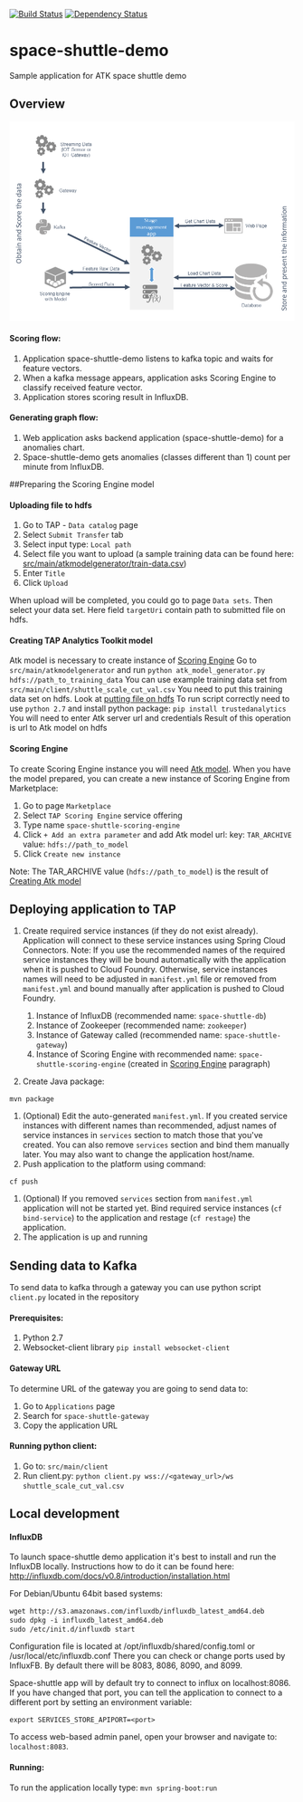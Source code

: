 [![Build Status](https://travis-ci.org/trustedanalytics/space-shuttle-demo.svg)](https://travis-ci.org/trustedanalytics/space-shuttle-demo)
[![Dependency Status](https://www.versioneye.com/user/projects/5723704eba37ce00464e061c/badge.svg?style=flat)](https://www.versioneye.com/user/projects/5723704eba37ce00464e061c)

# space-shuttle-demo
Sample application for ATK space shuttle demo

## Overview
![](wikiimages/space_shuttle_demo.png)

#### Scoring flow:
1. Application space-shuttle-demo listens to kafka topic and waits for feature vectors.
2. When a kafka message appears, application asks Scoring Engine to classify received feature vector.
3. Application stores scoring result in InfluxDB.

#### Generating graph flow:
1. Web application asks backend application (space-shuttle-demo) for a anomalies chart.
2. Space-shuttle-demo gets anomalies (classes different than 1) count per minute from InfluxDB.

##Preparing the Scoring Engine model

#### Uploading file to hdfs
1. Go to TAP - `Data catalog` page
1. Select `Submit Transfer` tab
1. Select input type: `Local path`
1. Select file you want to upload (a sample training data can be found here: [src/main/atkmodelgenerator/train-data.csv](src/main/atkmodelgenerator/train-data.csv))
1. Enter `Title`
1. Click `Upload` 

When upload will be completed, you could go to page `Data sets`.
Then select your data set.
Here field `targetUri` contain path to submitted file on hdfs.

#### Creating TAP Analytics Toolkit model
Atk model is necessary to create instance of [Scoring Engine](#scoring-engine)
Go to `src/main/atkmodelgenerator` and run `python atk_model_generator.py hdfs://path_to_training_data`
You can use example training data set from `src/main/client/shuttle_scale_cut_val.csv`
You need to put this training data set on hdfs. Look at [putting file on hdfs](#uploading-file-to-hdfs)
To run script correctly need to use `python 2.7` and install python package: `pip install trustedanalytics`
You will need to enter Atk server url and credentials
Result of this operation is url to Atk model on hdfs

#### Scoring Engine
To create Scoring Engine instance you will need [Atk model](#creating-atk-model).
When you have the model prepared, you can create a new instance of Scoring Engine from Marketplace:
1. Go to page `Marketplace`
1. Select `TAP Scoring Engine` service offering
1. Type name `space-shuttle-scoring-engine`
1. Click `+ Add an extra parameter` and add Atk model url:
  key: `TAR_ARCHIVE`
  value: `hdfs://path_to_model`
1. Click `Create new instance`

Note: The TAR_ARCHIVE value (`hdfs://path_to_model`) is the result of [Creating Atk model](#creating-atk-model)

## Deploying application to TAP

1. Create required service instances (if they do not exist already). Application will connect to these service instances using Spring Cloud Connectors. Note: If you use the recommended names of the required service instances they will be bound automatically with the application when it is pushed to Cloud Foundry. Otherwise, service instances names will need to be adjusted in `manifest.yml` file or removed from `manifest.yml` and bound manually after application is pushed to Cloud Foundry.
    1. Instance of InfluxDB (recommended name: `space-shuttle-db`)
    1. Instance of Zookeeper (recommended name: `zookeeper`)
    1. Instance of Gateway called (recommended name: `space-shuttle-gateway`)
    1. Instance of Scoring Engine with recommended name: `space-shuttle-scoring-engine` (created in [Scoring Engine](#scoring-engine) paragraph)

1. Create Java package:
  ```
  mvn package
  ```
1. (Optional) Edit the auto-generated `manifest.yml`. If you created service instances with different names than recommended, adjust names of service instances in `services` section to match those that you've created. You can also remove `services` section and bind them manually later. You may also want to change the application host/name.
1. Push application to the platform using command:
  ```
  cf push
  ```
1. (Optional) If you removed `services` section from `manifest.yml` application will not be started yet. Bind required service instances (`cf bind-service`) to the application and restage (`cf restage`) the application.
1. The application is up and running

## Sending data to Kafka

To send data to kafka through a gateway you can use python script `client.py` located in the repository

#### Prerequisites:

1. Python 2.7
2. Websocket-client library
  ```pip install websocket-client```

#### Gateway URL

To determine URL of the gateway you are going to send data to:

1. Go to `Applications` page
2. Search for `space-shuttle-gateway`
3. Copy the application URL
   
#### Running python client:

1. Go to: `src/main/client` 
2. Run client.py: 
  ```python client.py wss://<gateway_url>/ws shuttle_scale_cut_val.csv```

## Local development
#### InfluxDB
  To launch space-shuttle demo application it's best to install and run the InfluxDB locally. Instructions how to do it can be found here: http://influxdb.com/docs/v0.8/introduction/installation.html
  
  For Debian/Ubuntu 64bit based systems:
  ```
  wget http://s3.amazonaws.com/influxdb/influxdb_latest_amd64.deb
  sudo dpkg -i influxdb_latest_amd64.deb
  sudo /etc/init.d/influxdb start
  ```         
  Configuration file is located at /opt/influxdb/shared/config.toml or /usr/local/etc/influxdb.conf
  There you can check or change ports used by InfluxFB. By default there will be 8083, 8086, 8090, and 8099.
  
  Space-shuttle app will by default try to connect to influx on localhost:8086. If you have changed that port, you can tell the application to connect to a different port by setting an environment variable:
  ```
  export SERVICES_STORE_APIPORT=<port>
  ```
  
  To access web-based admin panel, open your browser and navigate to: ```localhost:8083```.


#### Running:

To run the application locally type:
```mvn spring-boot:run```






